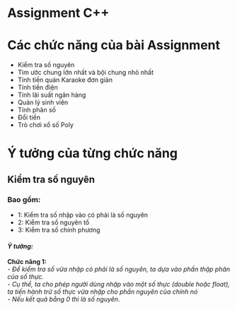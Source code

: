 # Assignment C++
<h1>Các chức năng của bài Assignment</h1>

<ul>
    <li>Kiểm tra số nguyên</li>
    <li>Tìm ước chung lớn nhất và bội chung nhỏ nhất</li>
    <li>Tính tiền quán Karaoke đơn giản</li>
    <li>Tính tiền điện</li>
    <li>Tính lãi suất ngân hàng</li>
    <li>Quản lý sinh viên</li>
    <li>Tính phân số</li>
    <li>Đổi tiền</li>
    <li>Trò chơi xổ số Poly</li>
</ul>

<h1>Ý tưởng của từng chức năng</h1>
<h2>Kiểm tra số nguyên</h2>
<h3>Bao gồm:</h3>
<ul>
    <li>1: Kiểm tra số nhập vào có phải là số nguyên</li>
    <li>2: Kiểm tra số nguyên tố</li>
    <li>3: Kiểm tra số chính phương</li>
</ul>
<p>
    <h4><i>Ý tưởng: </i></h4>
    <strong>Chức năng 1:</strong> <br/>
    <i>
    - Để kiểm tra số vừa nhập có phải là số nguyên, ta dựa vào phần thập phân của số thực. <br/>
    - Cụ thể, ta cho phép người dùng nhập vào một số thực (double hoặc float), ta tiến hành trừ số thực vừa nhập cho phần nguyên của chính nó <br/>
    - Nếu kết quả bằng 0 thì là số nguyên.<br/>
    </i>
    <strong></strong>
    <strong></strong>
</p>

 
